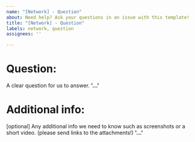 ```yaml
---
name: "[Network] - Question"
about: Need help? Ask your questions in an issue with this template!
title: "[Network] - Question"
labels: network, question
assignees: ''

---
```


# Question:
A clear question for us to answer.
**'...'**

# Additional info:
[optional] Any additional info we need to know such as screenshots or a short video. (please send links to the attachments!)
**'...'**
